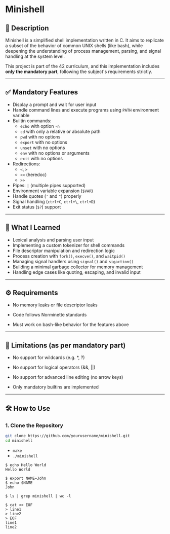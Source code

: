 # Minishell

## 📘 Description

Minishell is a simplified shell implementation written in C. It aims to replicate a subset of the behavior of common UNIX shells (like bash), while deepening the understanding of process management, parsing, and signal handling at the system level.

This project is part of the 42 curriculum, and this implementation includes **only the mandatory part**, following the subject's requirements strictly.

---

## ✅ Mandatory Features

- Display a prompt and wait for user input
- Handle command lines and execute programs using `PATH` environment variable
- Builtin commands:
  - `echo` with option `-n`
  - `cd` with only a relative or absolute path
  - `pwd` with no options
  - `export` with no options
  - `unset` with no options
  - `env` with no options or arguments
  - `exit` with no options
- Redirections:
  - `<`, `>`
  - `<<` (heredoc)
  - `>>`
- Pipes: `|` (multiple pipes supported)
- Environment variable expansion (`$VAR`)
- Handle quotes (`'` and `"`) properly
- Signal handling (`ctrl+C`, `ctrl+\`, `ctrl+D`)
- Exit status (`$?`) support

---

## 🧠 What I Learned

- Lexical analysis and parsing user input
- Implementing a custom tokenizer for shell commands
- File descriptor manipulation and redirection logic
- Process creation with `fork()`, `execve()`, and `waitpid()`
- Managing signal handlers using `signal()` and `sigaction()`
- Building a minimal garbage collector for memory management
- Handling edge cases like quoting, escaping, and invalid input

---

## ⚙️ Requirements

   - No memory leaks or file descriptor leaks

   - Code follows Norminette standards

   - Must work on bash-like behavior for the features above

----

## 🚫 Limitations (as per mandatory part)

   - No support for wildcards (e.g. *, ?)

   - No support for logical operators (&&, ||)

   - No support for advanced line editing (no arrow keys)

   - Only mandatory builtins are implemented

-----

## 🛠️ How to Use

### 1. Clone the Repository
```bash
git clone https://github.com/yourusername/minishell.git
cd minishell
```
- `make`
- `./minishell`
```
$ echo Hello World
Hello World

$ export NAME=John
$ echo $NAME
John

$ ls | grep minishell | wc -l

$ cat << EOF
> line1
> line2
> EOF
line1
line2
```
